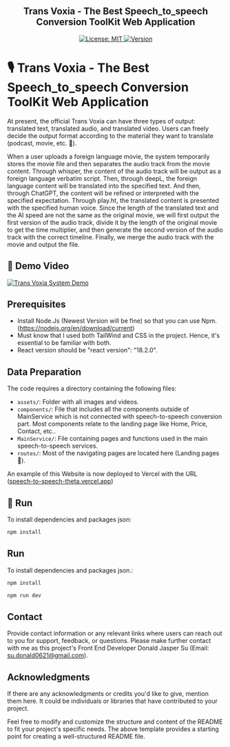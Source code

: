  <p align="center">
  <h2 align="center"> Trans Voxia - The Best Speech_to_speech Conversion ToolKit Web Application </h2>
</p>

<p align="center">
  <a href="#">
    <img alt="License: MIT" src="https://img.shields.io/badge/License-MIT-yellow.svg" />
  </a>
  <a href="#">
    <img alt="Version" src="https://img.shields.io/badge/version-1.0.0-blue.svg?cacheSeconds=2592000" />
  </a>
</p>

# 🎙️ Trans Voxia - The Best Speech_to_speech Conversion ToolKit Web Application

At present, the official Trans Voxia can have three types of output: translated text, translated audio, and translated video. Users can freely decide the output format according to the material they want to translate (podcast, movie, etc. 🎥).

When a user uploads a foreign language movie, the system temporarily stores the movie file  and then separates the audio track from the movie content. Through whisper, the content of the audio track will be output as a foreign language verbatim script. Then, through deepL, the foreign language content will be translated into the specified text. And then, through ChatGPT, the content will be refined or interpreted with the specified expectation. Through play.ht, the translated content is presented with the specified human voice. Since the length of the translated text and the AI speed are not the same as the original movie, we will first output the first version of the audio track, divide it by the length of the original movie to get the time multiplier, and then generate the second version of the audio track with the correct timeline. Finally, we merge the audio track with the movie and output the file.

## 🎥 Demo Video
[![Trans Voxia System Demo](https://img.youtu.be/pgjnm0l_Zvw?si=6JliGlNwmUEITGm-.jpg)](https://youtu.be/pgjnm0l_Zvw?si=6JliGlNwmUEITGm-)

##  Prerequisites
- Install Node.Js (Newest Version will be fine) so that you can use Npm. (https://nodejs.org/en/download/current)
- Must know that I used both TailWind and CSS in the project. Hence, it's essential to be familiar with both.
- React version should be "react version": "18.2.0".

##  Data Preparation
The code requires a directory containing the following files:
- `assets/`: Folder with all images and videos.
- `components/`: File that includes all the components outside of MainService which is not connected with speech-to-speech conversion part. Most components relate to the landing page like Home, Price, Contact, etc..
- `MainService/`: File containing pages and functions used in the main speech-to-speech services.
- `routes/`: Most of the navigating pages are located here (Landing pages 🛬).

An example of this Website is now deployed to Vercel with the URL ([speech-to-speech-theta.vercel.app](https://speech-to-speech-theta.vercel.app/))

## 🚀 Run
To install dependencies and packages json:
```bash
npm install
```

## Run
To install dependencies and packages json.:
```bash
npm install
```
```bash
npm run dev
```


## Contact
Provide contact information or any relevant links where users can reach out to you for support, feedback, or questions. Please make further contact with me as this project's Front End Developer Donald Jasper Su (Email: su.donald0621@gmail.com).

## Acknowledgments
If there are any acknowledgments or credits you'd like to give, mention them here. It could be individuals or libraries that have contributed to your project.

Feel free to modify and customize the structure and content of the README to fit your project's specific needs. The above template provides a starting point for creating a well-structured README file.
